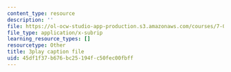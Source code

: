 ```yaml
---
content_type: resource
description: ''
file: https://ol-ocw-studio-app-production.s3.amazonaws.com/courses/7-01sc-fundamentals-of-biology-fall-2011/45df1f37b676bc25194fc50fec00fbff_Rn9zldxtZko.srt
file_type: application/x-subrip
learning_resource_types: []
resourcetype: Other
title: 3play caption file
uid: 45df1f37-b676-bc25-194f-c50fec00fbff
---
```

